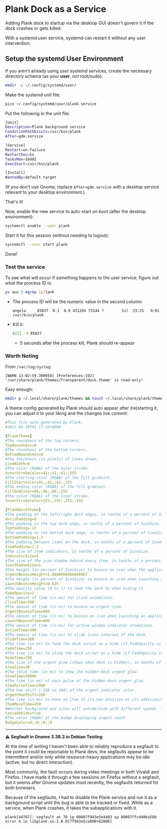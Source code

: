 # Plank Dock as a Service

Adding Plank dock to startup via the desktop GUI doesn't govern it if the dock crashes or gets killed.

With a systemd user service, systemd can restart it without any user intervention.

## Setup the systemd User Environment

If you aren't already using _user_ systemd services, create the necessary directory schema (as your **user**, _not_ root/sudo):

```bash
mkdir -p ~/.config/systemd/user/
```

Make the systemd unit file:

```bash
pico ~/.config/systemd/user/plank.service
```

Put the following in the unit file:

```bash
[Unit]
Description=Plank background service
ConditionPathExists=/usr/bin/plank
After=gdm.service

[Service]
Restart=on-failure
RestartSec=5s
TasksMax=18402
ExecStart=/usr/bin/plank

[Install]
WantedBy=default.target
```

(If you don't use Gnome, replace `After=gdm.service` with a desktop service relevant to your desktop environment.)

That's it!

Now, enable the new service to auto-start on boot (after the desktop environment):

```bash
systemctl enable --user plank
```

Start it for this session (without needing to logout):

```bash
systemctl --user start plank
```

Done!

### Test the service

To see what will occur if something happens to the user service; figure out what the process ID is:

```bash
ps aux | egrep [p]lank
```

- The process ID will be the numeric value in the second column:
  ```text
  angela     85037  0.1  0.9 431204 73144 ?        Ssl  23:25   0:01 /usr/bin/plank
  ```
- Kill it:
  ```bash
  kill -9 85037
  ```
  - 5 seconds after the process kill, Plank should re-appear

### Worth Noting

From `/var/log/syslog`:

```text
[WARN 13:02:59.300958] [Preferences:192] '/usr/share/plank/themes/Transparent/dock.theme' is read-only!
```

Easy enough:

```bash
mkdir p ~/.local/share/plank/themes && touch ~/.local/share/plank/themes/Transparent/dock.theme
```

A theme config generated by Plank should auto appear after (re)starting it, you can adjust it to your liking and the changes live commit:

```yaml
#This file auto-generated by Plank.
#2021-03-10T01:17:10+0000

[PlankTheme]
#The roundness of the top corners.
TopRoundness=0
#The roundness of the bottom corners.
BottomRoundness=0
#The thickness (in pixels) of lines drawn.
LineWidth=0
#The color (RGBA) of the outer stroke.
OuterStrokeColor=41;;41;;41;;255
#The starting color (RGBA) of the fill gradient.
FillStartColor=41;;41;;41;;255
#The ending color (RGBA) of the fill gradient.
FillEndColor=80;;80;;80;;255
#The color (RGBA) of the inner stroke.
InnerStrokeColor=255;;255;;255;;255

[PlankDockTheme]
#The padding on the left/right dock edges, in tenths of a percent of IconSize.
HorizPadding=0
#The padding on the top dock edge, in tenths of a percent of IconSize.
TopPadding=-13
#The padding on the bottom dock edge, in tenths of a percent of IconSize.
BottomPadding=1.3
#The padding between items on the dock, in tenths of a percent of IconSize.
ItemPadding=2.5
#The size of item indicators, in tenths of a percent of IconSize.
IndicatorSize=5
#The size of the icon-shadow behind every item, in tenths of a percent of IconSize.
IconShadowSize=1
#The height (in percent of IconSize) to bounce an icon when the application sets urgent.
UrgentBounceHeight=1.6666666666666667
#The height (in percent of IconSize) to bounce an icon when launching an application.
LaunchBounceHeight=0.625
#The opacity value (0 to 1) to fade the dock to when hiding it.
FadeOpacity=1
#The amount of time (in ms) for click animations.
ClickTime=300
#The amount of time (in ms) to bounce an urgent icon.
UrgentBounceTime=600
#The amount of time (in ms) to bounce an icon when launching an application.
LaunchBounceTime=600
#The amount of time (in ms) for active window indicator animations.
ActiveTime=300
#The amount of time (in ms) to slide icons into/out of the dock.
SlideTime=300
#The time (in ms) to fade the dock in/out on a hide (if FadeOpacity is < 1).
FadeTime=250
#The time (in ms) to slide the dock in/out on a hide (if FadeOpacity is 1).
HideTime=250
#The size of the urgent glow (shown when dock is hidden), in tenths of a percent of IconSize.
GlowSize=30
#The total time (in ms) to show the hidden-dock urgent glow.
GlowTime=10000
#The time (in ms) of each pulse of the hidden-dock urgent glow.
GlowPulseTime=2000
#The hue-shift (-180 to 180) of the urgent indicator color.
UrgentHueShift=150
#The time (in ms) to move an item to its new position or its addition/removal to/from the dock.
ItemMoveTime=450
#Whether background and icons will unhide/hide with different speeds. The top-border of both will leave/hit the screen-edge at the same time.
CascadeHide=true
#The color (RGBA) of the badge displaying urgent count
BadgeColor=0;;0;;0;;0
```

---

:warning: **Segfault in Gnome 3.38.3 in Debian Testing**

At the time of writing I haven't been able to reliably reproduce a segfault to the point it could be reportable to Plank devs, the segfaults appear to be intermittent and/or only while resource-heavy applications may be _idle_ (active, but no direct interaction).

Most commonly, the fault occurs during video meetings in both Vivaldi and Firefox. I have made it through a few sessions on Firefox without a segfault, but it seems after Gnome updates most recently, the segfaults returned for both browsers.

Because of the segfaults, I had to disable the Plank service and run it as a background script until the bug is able to be tracked or fixed. While as a service, when Plank crashes, it takes the subapplications with it.

```
plank[44787]: segfault at 70 ip 00007f943e5e4403 sp 00007ffc4406a580 error 4 in libplank.so.1.0.0[7f943e5ce000+62000]
```
